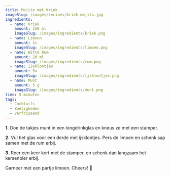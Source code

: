 ```yaml
---
title: Mojito met Kriek
imageSlug: /images/recipes/kriek-mojito.jpg
ingredients:
  - name: Kriek
    amount: 150 ml
    imageSlug: /images/ingredients/kriek.png
  - name: Limoen
    amount: 1×
    imageSlug: /images/ingredients/limoen.png
  - name: Witte Rum
    amount: 20 ml
    imageSlug: /images/ingredients/rum.png
  - name: IJsklontjes
    amount: 5×
    imageSlug: /images/ingredients/ijsklontjes.png
  - name: Munt
    amount: 5 g
    imageSlug: /images/ingredients/munt.png
time: 5 minuten
tags:
  - Cocktails
  - Zoetigheden
  - Verfrissend
---
```


**1.** Doe de takjes munt in een longdrinkglas en kneus ze met een stamper.

**2.** Vul het glas voor een derde met ijsklontjes. Pers de limoen en schenk sap samen met de rum erbij.

**3.** Roer een keer kort met de stamper, en schenk dan langzaam het kersenbier erbij.

Garneer met een partje limoen. Cheers! 🍹
